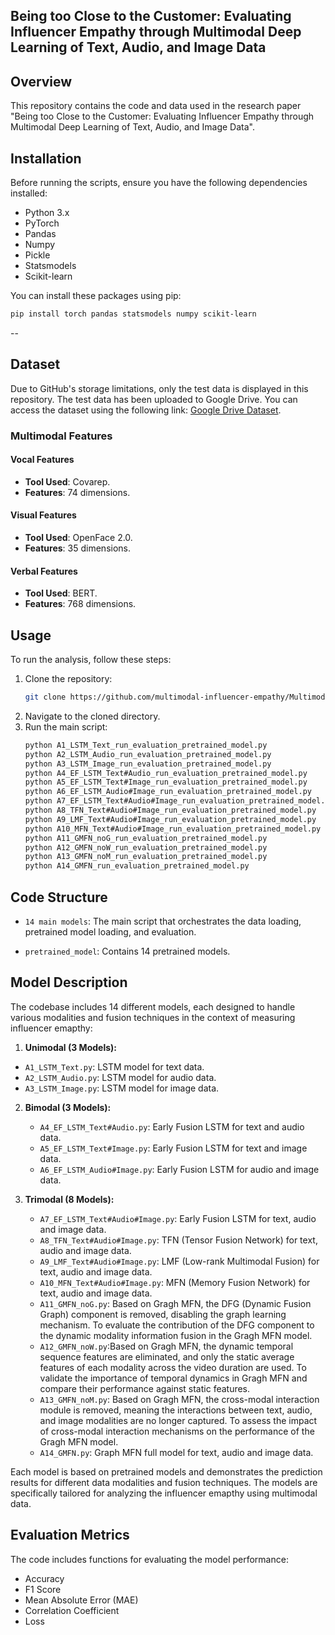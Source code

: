 
## Being too Close to the Customer: Evaluating Influencer Empathy through Multimodal Deep Learning of Text, Audio, and Image Data

## Overview
This repository contains the code and data used in the research paper "Being too Close to the Customer: Evaluating Influencer Empathy through Multimodal Deep Learning of Text, Audio, and Image Data". 

## Installation
Before running the scripts, ensure you have the following dependencies installed:
- Python 3.x
- PyTorch
- Pandas
- Numpy
- Pickle
- Statsmodels
- Scikit-learn

You can install these packages using pip:
```bash
pip install torch pandas statsmodels numpy scikit-learn
```
--

## Dataset
Due to GitHub's storage limitations, only the test data is displayed in this repository. The test data has been uploaded to Google Drive. You can access the dataset using the following link: [Google Drive Dataset](https://drive.google.com/drive/folders/1d97Ox0in0WNW5miQZZ-zCo5xwq7QEivM).


### Multimodal Features 
#### Vocal Features
- **Tool Used**: Covarep.
- **Features**: 74 dimensions.


#### Visual Features
- **Tool Used**: OpenFace 2.0.
- **Features**: 35 dimensions.


#### Verbal Features
- **Tool Used**: BERT.
- **Features**: 768 dimensions.




## Usage
To run the analysis, follow these steps:
1. Clone the repository:
   ```bash
   git clone https://github.com/multimodal-influencer-empathy/Multimodal-Influencer-empathy.git.
   ```
2. Navigate to the cloned directory.
3. Run the main script:
   ```bash
   python A1_LSTM_Text_run_evaluation_pretrained_model.py
   python A2_LSTM_Audio_run_evaluation_pretrained_model.py
   python A3_LSTM_Image_run_evaluation_pretrained_model.py
   python A4_EF_LSTM_Text#Audio_run_evaluation_pretrained_model.py
   python A5_EF_LSTM_Text#Image_run_evaluation_pretrained_model.py
   python A6_EF_LSTM_Audio#Image_run_evaluation_pretrained_model.py
   python A7_EF_LSTM_Text#Audio#Image_run_evaluation_pretrained_model.py
   python A8_TFN_Text#Audio#Image_run_evaluation_pretrained_model.py
   python A9_LMF_Text#Audio#Image_run_evaluation_pretrained_model.py
   python A10_MFN_Text#Audio#Image_run_evaluation_pretrained_model.py
   python A11_GMFN_noG_run_evaluation_pretrained_model.py
   python A12_GMFN_noW_run_evaluation_pretrained_model.py
   python A13_GMFN_noM_run_evaluation_pretrained_model.py
   python A14_GMFN_run_evaluation_pretrained_model.py
   ```

## Code Structure
- `14 main models`: The main script that orchestrates the data loading,  pretrained model loading, and evaluation.

- `pretrained_model`: Contains 14 pretrained models.

## Model Description
The codebase includes 14 different models, each designed to handle various modalities and fusion techniques in the context of measuring influencer emapthy:

 1. **Unimodal (3 Models):**
   - `A1_LSTM_Text.py`: LSTM model for text data.
   - `A2_LSTM_Audio.py`: LSTM model for audio data.
   - `A3_LSTM_Image.py`: LSTM model for image data.

2. **Bimodal (3 Models):**
   - `A4_EF_LSTM_Text#Audio.py`: Early Fusion LSTM for text and audio data.
   - `A5_EF_LSTM_Text#Image.py`: Early Fusion LSTM for text and image data.
   - `A6_EF_LSTM_Audio#Image.py`: Early Fusion LSTM for audio and image data.

3. **Trimodal (8 Models):**
   - `A7_EF_LSTM_Text#Audio#Image.py`: Early Fusion LSTM for text, audio and image data.
   - `A8_TFN_Text#Audio#Image.py`: TFN (Tensor Fusion Network) for text, audio and image data.
   - `A9_LMF_Text#Audio#Image.py`: LMF (Low-rank Multimodal Fusion) for text, audio and image data.
   - `A10_MFN_Text#Audio#Image.py`: MFN (Memory Fusion Network) for text, audio and image data.
   - `A11_GMFN_noG.py`: Based on Gragh MFN, the DFG (Dynamic Fusion Graph) component is removed, disabling the graph learning mechanism. To evaluate the contribution of the DFG component to the dynamic modality information fusion in the Gragh MFN model.
   - `A12_GMFN_noW.py`:Based on Gragh MFN, the dynamic temporal sequence features are eliminated, and only the static average features of each modality across the video duration are used. To validate the importance of temporal dynamics in Gragh MFN and compare their performance against static features.
   - `A13_GMFN_noM.py`: Based on Gragh MFN, the cross-modal interaction module is removed, meaning the interactions between text, audio, and image modalities are no longer captured. To assess the impact of cross-modal interaction mechanisms on the performance of the Gragh MFN model.
   - `A14_GMFN.py`: Graph MFN full model for text, audio and image data.


Each model is based on pretrained models and demonstrates the prediction results for different data modalities and fusion techniques. The models are specifically tailored for analyzing the influencer emapthy using multimodal data.



## Evaluation Metrics
The code includes functions for evaluating the model performance:
- Accuracy
- F1 Score
- Mean Absolute Error (MAE)
- Correlation Coefficient
- Loss






